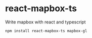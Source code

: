 # react-mapbox-ts

Write mapbox with react and typescript

```
npm install react-mapbox-ts mapbox-gl
```
